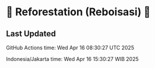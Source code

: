 
# 🌳 Reforestation (Reboisasi) 🌲

## Last Updated

GitHub Actions time: Wed Apr 16 08:30:27 UTC 2025

Indonesia/Jakarta time: Wed Apr 16 15:30:27 WIB 2025
